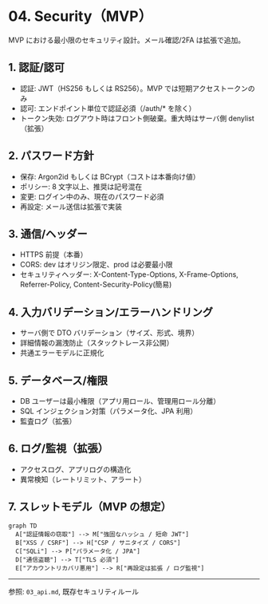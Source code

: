 # 04. Security（MVP）

MVP における最小限のセキュリティ設計。メール確認/2FA は拡張で追加。

## 1. 認証/認可

- 認証: JWT（HS256 もしくは RS256）。MVP では短期アクセストークンのみ
- 認可: エンドポイント単位で認証必須（/auth/\* を除く）
- トークン失効: ログアウト時はフロント側破棄。重大時はサーバ側 denylist（拡張）

## 2. パスワード方針

- 保存: Argon2id もしくは BCrypt（コストは本番向け値）
- ポリシー: 8 文字以上、推奨は記号混在
- 変更: ログイン中のみ、現在のパスワード必須
- 再設定: メール送信は拡張で実装

## 3. 通信/ヘッダー

- HTTPS 前提（本番）
- CORS: dev はオリジン限定、prod は必要最小限
- セキュリティヘッダー: X-Content-Type-Options, X-Frame-Options, Referrer-Policy, Content-Security-Policy(簡易)

## 4. 入力バリデーション/エラーハンドリング

- サーバ側で DTO バリデーション（サイズ、形式、境界）
- 詳細情報の漏洩防止（スタックトレース非公開）
- 共通エラーモデルに正規化

## 5. データベース/権限

- DB ユーザーは最小権限（アプリ用ロール、管理用ロール分離）
- SQL インジェクション対策（パラメータ化、JPA 利用）
- 監査ログ（拡張）

## 6. ログ/監視（拡張）

- アクセスログ、アプリログの構造化
- 異常検知（レートリミット、アラート）

## 7. スレットモデル（MVP の想定）

```mermaid
graph TD
  A["認証情報の窃取"] --> M["強固なハッシュ / 短命 JWT"]
  B["XSS / CSRF"] --> H["CSP / サニタイズ / CORS"]
  C["SQLi"] --> P["パラメータ化 / JPA"]
  D["通信盗聴"] --> T["TLS 必須"]
  E["アカウントリカバリ悪用"] --> R["再設定は拡張 / ログ監視"]
```

---

参照: `03_api.md`, 既存セキュリティルール
